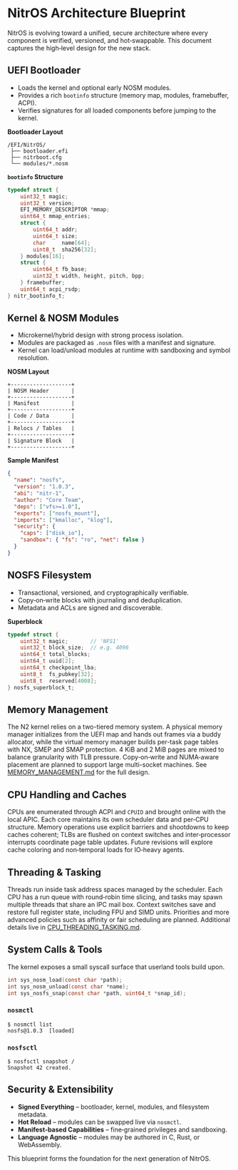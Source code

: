 # NitrOS Architecture Blueprint

NitrOS is evolving toward a unified, secure architecture where every component is verified, versioned, and hot‑swappable. This document captures the high‑level design for the new stack.

## UEFI Bootloader

- Loads the kernel and optional early NOSM modules.
- Provides a rich `bootinfo` structure (memory map, modules, framebuffer, ACPI).
- Verifies signatures for all loaded components before jumping to the kernel.

**Bootloader Layout**

```
/EFI/NitrOS/
 ├── bootloader.efi
 ├── nitrboot.cfg
 └── modules/*.nosm
```

**`bootinfo` Structure**

```c
typedef struct {
    uint32_t magic;
    uint32_t version;
    EFI_MEMORY_DESCRIPTOR *mmap;
    uint64_t mmap_entries;
    struct {
        uint64_t addr;
        uint64_t size;
        char     name[64];
        uint8_t  sha256[32];
    } modules[16];
    struct {
        uint64_t fb_base;
        uint32_t width, height, pitch, bpp;
    } framebuffer;
    uint64_t acpi_rsdp;
} nitr_bootinfo_t;
```

## Kernel & NOSM Modules

- Microkernel/hybrid design with strong process isolation.
- Modules are packaged as `.nosm` files with a manifest and signature.
- Kernel can load/unload modules at runtime with sandboxing and symbol resolution.

**NOSM Layout**

```
+-------------------+
| NOSM Header       |
+-------------------+
| Manifest          |
+-------------------+
| Code / Data       |
+-------------------+
| Relocs / Tables   |
+-------------------+
| Signature Block   |
+-------------------+
```

**Sample Manifest**

```json
{
  "name": "nosfs",
  "version": "1.0.3",
  "abi": "nitr-1",
  "author": "Core Team",
  "deps": ["vfs>=1.0"],
  "exports": ["nosfs_mount"],
  "imports": ["kmalloc", "klog"],
  "security": {
    "caps": ["disk_io"],
    "sandbox": { "fs": "ro", "net": false }
  }
}
```

## NOSFS Filesystem

- Transactional, versioned, and cryptographically verifiable.
- Copy‑on‑write blocks with journaling and deduplication.
- Metadata and ACLs are signed and discoverable.

**Superblock**

```c
typedef struct {
    uint32_t magic;       // 'NFS1'
    uint32_t block_size;  // e.g. 4096
    uint64_t total_blocks;
    uint64_t uuid[2];
    uint64_t checkpoint_lba;
    uint8_t  fs_pubkey[32];
    uint8_t  reserved[4008];
} nosfs_superblock_t;
```

## Memory Management

The N2 kernel relies on a two-tiered memory system. A physical memory manager
initializes from the UEFI map and hands out frames via a buddy allocator, while
the virtual memory manager builds per-task page tables with NX, SMEP and SMAP
protection. 4 KiB and 2 MiB pages are mixed to balance granularity with TLB
pressure. Copy‑on‑write and NUMA‑aware placement are planned to support large
multi-socket machines. See [MEMORY_MANAGEMENT.md](MEMORY_MANAGEMENT.md) for the
full design.

## CPU Handling and Caches

CPUs are enumerated through ACPI and `CPUID` and brought online with the local
APIC. Each core maintains its own scheduler data and per‑CPU structure. Memory
operations use explicit barriers and shootdowns to keep caches coherent; TLBs
are flushed on context switches and inter‑processor interrupts coordinate page
table updates. Future revisions will explore cache coloring and non‑temporal
loads for IO‑heavy agents.

## Threading & Tasking

Threads run inside task address spaces managed by the scheduler. Each CPU has a
run queue with round‑robin time slicing, and tasks may spawn multiple threads
that share an IPC mail box. Context switches save and restore full register
state, including FPU and SIMD units. Priorities and more advanced policies such
as affinity or fair scheduling are planned. Additional details live in
[CPU_THREADING_TASKING.md](CPU_THREADING_TASKING.md).

## System Calls & Tools

The kernel exposes a small syscall surface that userland tools build upon.

```c
int sys_nosm_load(const char *path);
int sys_nosm_unload(const char *name);
int sys_nosfs_snap(const char *path, uint64_t *snap_id);
```

### `nosmctl`

```
$ nosmctl list
nosfs@1.0.3  [loaded]
```

### `nosfsctl`

```
$ nosfsctl snapshot /
Snapshot 42 created.
```

## Security & Extensibility

- **Signed Everything** – bootloader, kernel, modules, and filesystem metadata.
- **Hot Reload** – modules can be swapped live via `nosmctl`.
- **Manifest‑based Capabilities** – fine‑grained privileges and sandboxing.
- **Language Agnostic** – modules may be authored in C, Rust, or WebAssembly.

This blueprint forms the foundation for the next generation of NitrOS.
